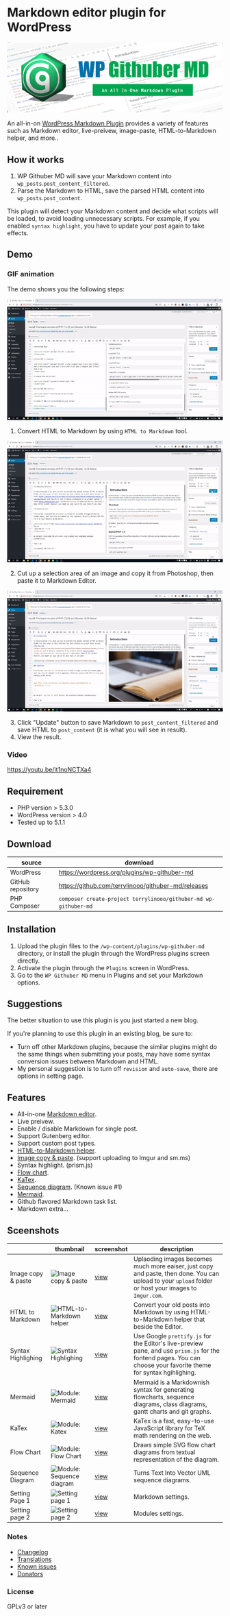 # Markdown editor plugin for WordPress

![Screenshot](./assets/images/wp-githuber-md-cover.png)

An all-in-on [WordPress Markdown Plugin](https://terryl.in/en/repository/wordpress-markdown-plugin-githuber-md/) provides a variety of features such as Markdown editor, live-preivew, image-paste, HTML-to-Markdown helper, and more..



## How it works

1. WP Githuber MD will save your Markdown content into `wp_posts`.`post_content_filtered`.
2. Parse the Markdown to HTML, save the parsed HTML content into `wp_posts`.`post_content`.

This plugin will detect your Markdown content and decide what scripts will be loaded, to avoid loading unnecessary scripts.
For example, if you enabled `syntax highlight`, you have to update your post again to take effects.

## Demo

### GIF animation

The demo shows you the following steps:

![Screenshot](./assets/images/screenshot-1.gif)

1. Convert HTML to Markdown by using `HTML to Markdown` tool.

![Screenshot](./assets/images/screenshot-2.gif)

2. Cut up a selection area of an image and copy it from Photoshop, then paste it to Markdown Editor.

![Screenshot](./assets/images/screenshot-3.gif)

3. Click "Update" button to save Markdown to `post_content_filtered` and save HTML to `post_content` (it is what you will see in result). 
4. View the result.

### Video

https://youtu.be/it1noNCTXa4

## Requirement

* PHP version > 5.3.0
* WordPress version > 4.0
* Tested up to 5.1.1

## Download

| source | download | 
| --- | --- | 
| WordPress | https://wordpress.org/plugins/wp-githuber-md |
| GitHub repository | https://github.com/terrylinooo/githuber-md/releases | 
| PHP Composer | `composer create-project terrylinooo/githuber-md wp-githuber-md` |

## Installation

1. Upload the plugin files to the `/wp-content/plugins/wp-githuber-md` directory, or install the plugin through the WordPress plugins screen directly.
2. Activate the plugin through the `Plugins` screen in WordPress.
3. Go to the `WP Githuber MD` menu in Plugins and set your Markdown options.

## Suggestions

The better situation to use this plugin is you just started a new blog.

If you're planning to use this plugin in an existing blog, be sure to:

- Turn off other Markdown plugins, because the similar plugins might do the same things when submitting your posts, may have some syntax conversion issues between Markdown and HTML.
- My personal suggestion is to turn off `revision` and `auto-save`, there are options in setting page.

## Features

* All-in-one [Markdown editor](https://markdown-editor.github.io/).
* Live preivew.
* Enable / disable Markdown for single post.
* Support Gutenberg editor.
* Support custom post types.
* [HTML-to-Markdown helper](https://terryl.in/en/githuber-md-html2markdown/).
* [Image copy & paste](https://terryl.in/en/githuber-md-image-paste/). (support uploading to Imgur and sm.ms)
* Syntax highlight. (prism.js)
* [Flow chart](https://terryl.in/en/githuber-md-flow-chart/).
* [KaTex](https://terryl.in/en/githuber-md-katex/).
* [Sequence diagram](https://terryl.in/en/githuber-md-sequence-diagrams/). (Known issue #1)
* [Mermaid](https://terryl.in/en/githuber-md-mermaid/).
* Github flavored Markdown task list.
* Markdown extra...

## Sceenshots

|  | thumbnail | screenshot | description |
| --- | --- | --- | --- |
| Image copy & paste | ![Image copy & paste](https://i.imgur.com/gX4buPZ.gif) | [view](https://i.imgur.com/FObsHBG.gif) | Uplaoding images becomes much more eaiser, just copy and paste, then done. You can upload to your `upload` folder or host your images to `Imgur.com`. |
| HTML to Markdown | ![HTML-to-Markdown helper](https://i.imgur.com/P5bOKn8.gif) |[view](https://i.imgur.com/DmLhnXM.gif) | Convert your old posts into Markdown by using HTML-to-Markdown helper that beside the Editor. |
| Syntax Highlighing | ![Syntax Highlighing](https://i.imgur.com/sJclXdRm.png)  |[view](https://i.imgur.com/sJclXdR.gif) | Use Google `prettify.js` for the Editor's live-preview pane, and use `prism.js` for the fontend pages. You can choose your favorite theme for syntax hgihlighing. |
| Mermaid | ![Module: Mermaid](https://i.imgur.com/6dfCQT6m.png) | [view](https://i.imgur.com/6dfCQT6.gif) | Mermaid is a Markdownish syntax for generating flowcharts, sequence diagrams, class diagrams, gantt charts and git graphs.
| KaTex | ![Module: Katex](https://i.imgur.com/ZWUaNNOm.png) | [view](https://i.imgur.com/ZWUaNNO.gif) | KaTex is a fast, easy-to-use JavaScript library for TeX math rendering on the web. |
| Flow Chart | ![Module: Flow Chart](https://i.imgur.com/3ZQRuwQm.png) | [view](https://i.imgur.com/3ZQRuwQ.gif) | Draws simple SVG flow chart diagrams from textual representation of the diagram. |
| Sequence Diagram | ![Module: Sequence diagram](https://i.imgur.com/P7ymz9am.png) | [view](https://i.imgur.com/P7ymz9a.gif) | Turns Text Into Vector UML sequence diagrams. |
| Setting Page 1 | ![Setting page 1](https://i.imgur.com/0yhHBhLm.png) | [view](https://i.imgur.com/0yhHBhL.gif) | Markdown settings. |
| Setting page 2 | ![Setting page 2](https://i.imgur.com/Va8z7Jgm.png) | [view](https://i.imgur.com/Va8z7Jg.gif) | Modules settings. |


### Notes

- [Changelog](https://github.com/terrylinooo/githuber-md/wiki/Changelog) 
- [Translations](https://github.com/terrylinooo/githuber-md/wiki/Translations)
- [Known issues](https://github.com/terrylinooo/githuber-md/wiki/Known-Issues)
- [Donators](https://terryl.in/thank-you/)

### License

GPLv3 or later



